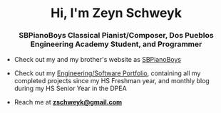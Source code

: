 <h1 align="center">Hi, I'm Zeyn Schweyk</h1>
<h3 align="center">SBPianoBoys Classical Pianist/Composer, Dos Pueblos Engineering Academy Student, and Programmer</h3>

- Check out my and my brother's website as [SBPianoBoys](www.sbpianoboys.com)

- Check out my [Engineering/Software Portfolio](https://2022mechatronicszeynschweyk.weebly.com/projects.html), containing all my completed projects since my HS Freshman year, and monthly blog during my HS Senior Year in the DPEA

- Reach me at **zschweyk@gmail.com**
